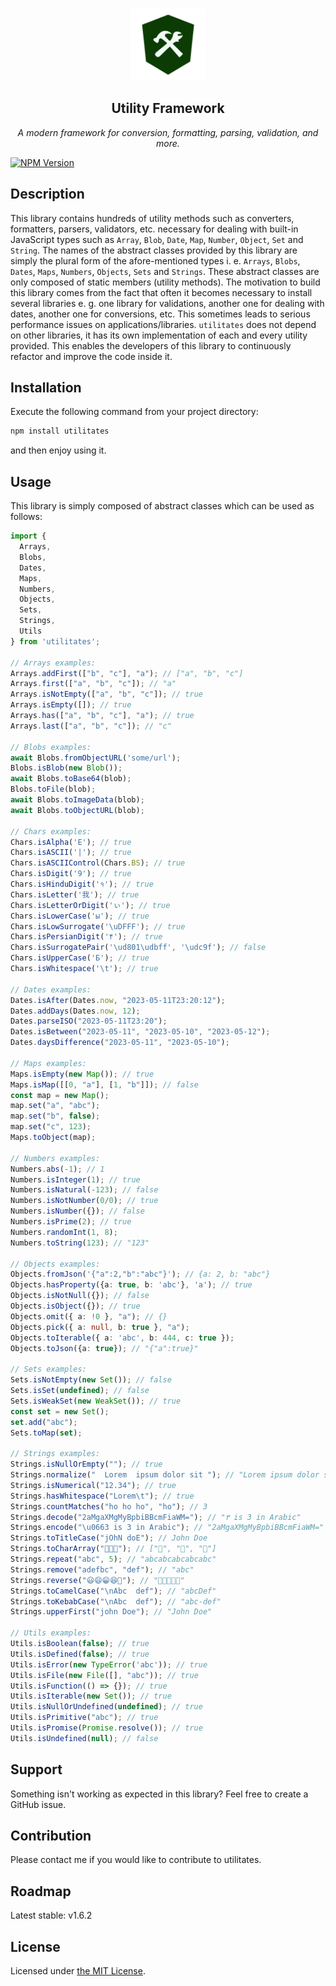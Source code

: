 <p align="center">
  <br>
  <img src="/docs/logo.png" alt="Utilitates Logo" width="120px" height="115px"/>
  <h2 align="center">Utility Framework</h1>
</p>
<p align="center"><i>A modern framework for conversion, formatting, parsing, validation, and more.</i></p>

[![NPM Version](https://img.shields.io/npm/v/utilitates?color=33cd56&logo=npm)](https://www.npmjs.com/package/utilitates)

## Description

This library contains hundreds of utility methods such as converters, formatters, parsers, validators, etc. necessary for dealing with built-in JavaScript types such as `Array`, `Blob`, `Date`, `Map`, `Number`, `Object`, `Set` and `String`. The names of the abstract classes provided by this library are simply the plural form of the afore-mentioned types i. e. `Arrays`, `Blobs`, `Dates`, `Maps`, `Numbers`, `Objects`, `Sets` and `Strings`. These abstract classes are only composed of static members (utility methods). The motivation to build this library comes from the fact that often it becomes necessary to install several libraries e. g. one library for validations, another one for dealing with dates, another one for conversions, etc. This sometimes leads to serious performance issues on applications/libraries. `utilitates` does not depend on other libraries, it has its own implementation of each and every utility provided. This enables the developers of this library to continuously refactor and improve the code inside it.

## Installation

Execute the following command from your project directory:
```bash
npm install utilitates
```
and then enjoy using it.

## Usage

This library is simply composed of abstract classes which can be used as follows:

```typescript
import {
  Arrays,
  Blobs,
  Dates,
  Maps,
  Numbers,
  Objects,
  Sets,
  Strings,
  Utils
} from 'utilitates';

// Arrays examples:
Arrays.addFirst(["b", "c"], "a"); // ["a", "b", "c"]
Arrays.first(["a", "b", "c"]); // "a"
Arrays.isNotEmpty(["a", "b", "c"]); // true
Arrays.isEmpty([]); // true
Arrays.has(["a", "b", "c"], "a"); // true
Arrays.last(["a", "b", "c"]); // "c"

// Blobs examples:
await Blobs.fromObjectURL('some/url');
Blobs.isBlob(new Blob());
await Blobs.toBase64(blob);
Blobs.toFile(blob);
await Blobs.toImageData(blob);
await Blobs.toObjectURL(blob);

// Chars examples:
Chars.isAlpha('E'); // true
Chars.isASCII('|'); // true
Chars.isASCIIControl(Chars.BS); // true
Chars.isDigit('9'); // true
Chars.isHinduDigit('१'); // true
Chars.isLetter('我'); // true
Chars.isLetterOrDigit('ぃ'); // true
Chars.isLowerCase('ы'); // true
Chars.isLowSurrogate('\uDFFF'); // true
Chars.isPersianDigit('۴'); // true
Chars.isSurrogatePair('\ud801\udbff', '\udc9f'); // false
Chars.isUpperCase('Б'); // true
Chars.isWhitespace('\t'); // true

// Dates examples:
Dates.isAfter(Dates.now, "2023-05-11T23:20:12");
Dates.addDays(Dates.now, 12);
Dates.parseISO("2023-05-11T23:20");
Dates.isBetween("2023-05-11", "2023-05-10", "2023-05-12");
Dates.daysDifference("2023-05-11", "2023-05-10");

// Maps examples:
Maps.isEmpty(new Map()); // true
Maps.isMap([[0, "a"], [1, "b"]]); // false
const map = new Map();
map.set("a", "abc");
map.set("b", false);
map.set("c", 123);
Maps.toObject(map);

// Numbers examples:
Numbers.abs(-1); // 1
Numbers.isInteger(1); // true
Numbers.isNatural(-123); // false
Numbers.isNotNumber(0/0); // true
Numbers.isNumber({}); // false
Numbers.isPrime(2); // true
Numbers.randomInt(1, 8);
Numbers.toString(123); // "123"

// Objects examples:
Objects.fromJson('{"a":2,"b":"abc"}'); // {a: 2, b: "abc"}
Objects.hasProperty({a: true, b: 'abc'}, 'a'); // true
Objects.isNotNull({}); // false
Objects.isObject({}); // true
Objects.omit({ a: !0 }, "a"); // {}
Objects.pick({ a: null, b: true }, "a");
Objects.toIterable({ a: 'abc', b: 444, c: true });
Objects.toJson({a: true}); // "{"a":true}"

// Sets examples:
Sets.isNotEmpty(new Set()); // false
Sets.isSet(undefined); // false
Sets.isWeakSet(new WeakSet()); // true
const set = new Set();
set.add("abc");
Sets.toMap(set);

// Strings examples:
Strings.isNullOrEmpty(""); // true
Strings.normalize("  Lorem  ipsum dolor sit "); // "Lorem ipsum dolor sit"
Strings.isNumerical("12.34"); // true
Strings.hasWhitespace("Lorem\t"); // true
Strings.countMatches("ho ho ho", "ho"); // 3
Strings.decode("2aMgaXMgMyBpbiBBcmFiaWM="); // "٣ is 3 in Arabic"
Strings.encode("\u0663 is 3 in Arabic"); // "2aMgaXMgMyBpbiBBcmFiaWM="
Strings.toTitleCase("jOhN doE"); // John Doe
Strings.toCharArray("🐑🐑🐑"); // ["🐑", "🐑", "🐑"]
Strings.repeat("abc", 5); // "abcabcabcabcabc"
Strings.remove("adefbc", "def"); // "abc"
Strings.reverse("😃😄😁😆🤣"); // "🤣😆😁😄😃"
Strings.toCamelCase("\nAbc  def"); // "abcDef"
Strings.toKebabCase("\nAbc  def"); // "abc-def"
Strings.upperFirst("john Doe"); // "John Doe"

// Utils examples:
Utils.isBoolean(false); // true
Utils.isDefined(false); // true
Utils.isError(new TypeError('abc')); // true
Utils.isFile(new File([], "abc")); // true
Utils.isFunction(() => {}); // true
Utils.isIterable(new Set()); // true
Utils.isNullOrUndefined(undefined); // true
Utils.isPrimitive("abc"); // true
Utils.isPromise(Promise.resolve()); // true
Utils.isUndefined(null); // false
```

## Support

Something isn't working as expected in this library? Feel free to create a GitHub issue.

## Contribution

Please contact me if you would like to contribute to utilitates.

## Roadmap

Latest stable: v1.6.2

## License

Licensed under [the MIT License](https://github.com/icapri/utilities/blob/main/LICENSE).